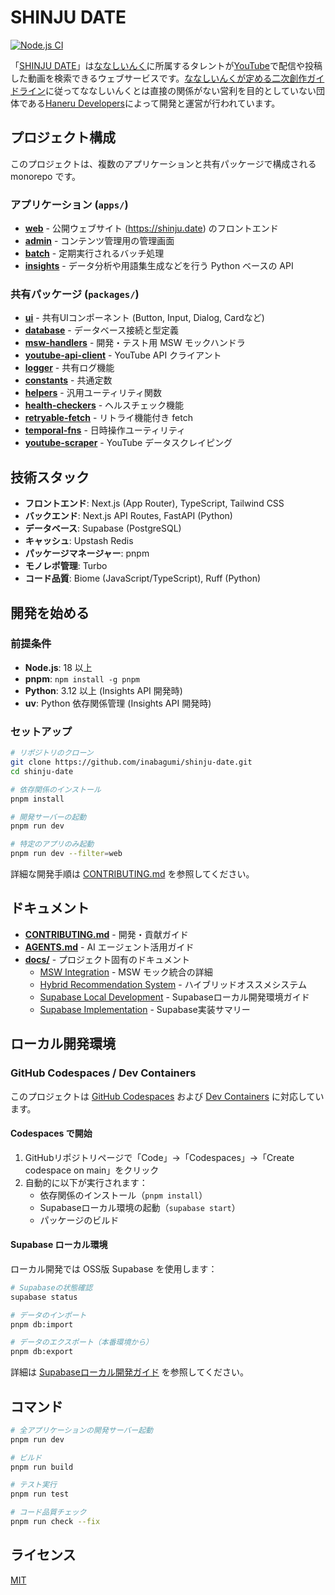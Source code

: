 # SHINJU DATE

[![Node.js CI](https://github.com/inabagumi/shinju-date/workflows/Node.js%20CI/badge.svg)](https://github.com/inabagumi/shinju-date/actions)

「[SHINJU DATE](https://shinju.date/)」は[ななしいんく](https://www.774.ai/)に所属するタレントが[YouTube](https://www.youtube.com/)で配信や投稿した動画を検索できるウェブサービスです。[ななしいんくが定める二次創作ガイドライン](https://www.774.ai/guideline)に従ってななしいんくとは直接の関係がない営利を目的としていない団体である[Haneru Developers](https://haneru.dev/)によって開発と運営が行われています。

## プロジェクト構成

このプロジェクトは、複数のアプリケーションと共有パッケージで構成される monorepo です。

### アプリケーション (`apps/`)

- **[web](apps/web/)** - 公開ウェブサイト (https://shinju.date) のフロントエンド
- **[admin](apps/admin/)** - コンテンツ管理用の管理画面
- **[batch](apps/batch/)** - 定期実行されるバッチ処理
- **[insights](apps/insights/)** - データ分析や用語集生成などを行う Python ベースの API

### 共有パッケージ (`packages/`)

- **[ui](packages/ui/)** - 共有UIコンポーネント (Button, Input, Dialog, Cardなど)
- **[database](packages/database/)** - データベース接続と型定義
- **[msw-handlers](packages/msw-handlers/)** - 開発・テスト用 MSW モックハンドラ
- **[youtube-api-client](packages/youtube-api-client/)** - YouTube API クライアント
- **[logger](packages/logger/)** - 共有ログ機能
- **[constants](packages/constants/)** - 共通定数
- **[helpers](packages/helpers/)** - 汎用ユーティリティ関数
- **[health-checkers](packages/health-checkers/)** - ヘルスチェック機能
- **[retryable-fetch](packages/retryable-fetch/)** - リトライ機能付き fetch
- **[temporal-fns](packages/temporal-fns/)** - 日時操作ユーティリティ
- **[youtube-scraper](packages/youtube-scraper/)** - YouTube データスクレイピング

## 技術スタック

- **フロントエンド**: Next.js (App Router), TypeScript, Tailwind CSS
- **バックエンド**: Next.js API Routes, FastAPI (Python)
- **データベース**: Supabase (PostgreSQL)
- **キャッシュ**: Upstash Redis
- **パッケージマネージャー**: pnpm
- **モノレポ管理**: Turbo
- **コード品質**: Biome (JavaScript/TypeScript), Ruff (Python)

## 開発を始める

### 前提条件

- **Node.js**: 18 以上
- **pnpm**: `npm install -g pnpm`
- **Python**: 3.12 以上 (Insights API 開発時)
- **uv**: Python 依存関係管理 (Insights API 開発時)

### セットアップ

```bash
# リポジトリのクローン
git clone https://github.com/inabagumi/shinju-date.git
cd shinju-date

# 依存関係のインストール
pnpm install

# 開発サーバーの起動
pnpm run dev

# 特定のアプリのみ起動
pnpm run dev --filter=web
```

詳細な開発手順は [CONTRIBUTING.md](CONTRIBUTING.md) を参照してください。

## ドキュメント

- **[CONTRIBUTING.md](CONTRIBUTING.md)** - 開発・貢献ガイド
- **[AGENTS.md](AGENTS.md)** - AI エージェント活用ガイド
- **[docs/](docs/)** - プロジェクト固有のドキュメント
  - [MSW Integration](docs/MSW_INTEGRATION.md) - MSW モック統合の詳細
  - [Hybrid Recommendation System](docs/hybrid-recommendation-system.md) - ハイブリッドオススメシステム
  - [Supabase Local Development](docs/supabase-local-development.md) - Supabaseローカル開発環境ガイド
  - [Supabase Implementation](docs/SUPABASE_IMPLEMENTATION.md) - Supabase実装サマリー

## ローカル開発環境

### GitHub Codespaces / Dev Containers

このプロジェクトは [GitHub Codespaces](https://github.com/features/codespaces) および [Dev Containers](https://code.visualstudio.com/docs/devcontainers/containers) に対応しています。

#### Codespaces で開始

1. GitHubリポジトリページで「Code」→「Codespaces」→「Create codespace on main」をクリック
2. 自動的に以下が実行されます：
   - 依存関係のインストール（`pnpm install`）
   - Supabaseローカル環境の起動（`supabase start`）
   - パッケージのビルド

#### Supabase ローカル環境

ローカル開発では OSS版 Supabase を使用します：

```bash
# Supabaseの状態確認
supabase status

# データのインポート
pnpm db:import

# データのエクスポート（本番環境から）
pnpm db:export
```

詳細は [Supabaseローカル開発ガイド](docs/supabase-local-development.md) を参照してください。

## コマンド

```bash
# 全アプリケーションの開発サーバー起動
pnpm run dev

# ビルド
pnpm run build

# テスト実行
pnpm run test

# コード品質チェック
pnpm run check --fix
```

## ライセンス

[MIT](LICENSE)

